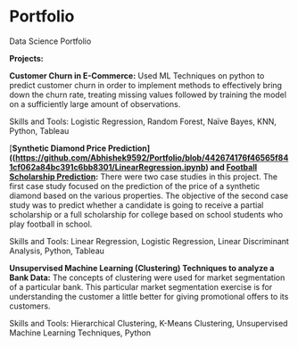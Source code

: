 # Portfolio
Data Science Portfolio

**Projects:**

**Customer Churn in E-Commerce:** Used ML Techniques on python to predict customer churn in order to implement methods to effectively bring down the churn rate, treating missing values followed by training the model on a sufficiently large amount of observations.

Skills and Tools: 
Logistic Regression, Random Forest, Naïve Bayes, KNN, Python, Tableau

[**Synthetic Diamond Price Prediction]((https://github.com/Abhishek9592/Portfolio/blob/442674176f46565f841cf062a84bc391c6bb8301/LinearRegression.ipynb) and [Football Scholarship Prediction]((https://github.com/Abhishek9592/Portfolio/blob/399e8519c63addebd4f3d4c79a2ce67b78ded920/LDA_Football.ipynb)):** There were two case studies in this project. The first case study focused on the prediction of the price of a synthetic diamond based on the various properties. The objective of the second case study was to predict whether a candidate is going to receive a partial scholarship or a full scholarship for college based on school students who play football in school.

Skills and Tools: 
Linear Regression, Logistic Regression, Linear Discriminant Analysis, Python, Tableau

**Unsupervised Machine Learning (Clustering) Techniques to analyze a Bank Data:** The concepts of clustering were used for market segmentation of a particular bank. This particular market segmentation exercise is for understanding the customer a little better for giving promotional offers to its customers.

Skills and Tools: 
Hierarchical Clustering, K-Means Clustering, Unsupervised Machine Learning Techniques, Python

